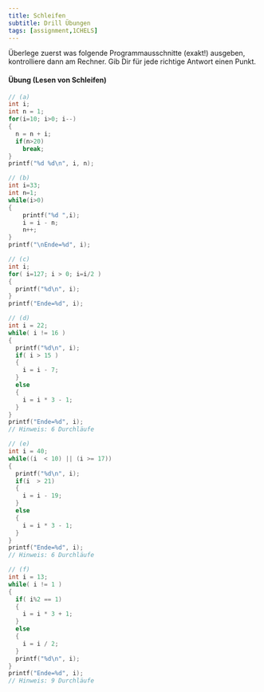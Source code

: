 ```yaml
---
title: Schleifen
subtitle: Drill Übungen
tags: [assignment,1CHELS]
---
```


Überlege zuerst was folgende Programmausschnitte (exakt!) ausgeben, kontrolliere dann am Rechner. Gib Dir für jede richtige Antwort einen Punkt.

#### Übung (Lesen von Schleifen)


```c
// (a)
int i;
int n = 1;
for(i=10; i>0; i--)
{
  n = n + i;
  if(n>20)
    break;
}
printf("%d %d\n", i, n);
```


```c
// (b)
int i=33;
int n=1;
while(i>0) 
{
	printf("%d ",i);
	i = i - n;
	n++;
}
printf("\nEnde=%d", i);
```


```c
// (c)
int i;
for( i=127; i > 0; i=i/2 )
{
  printf("%d\n", i);
}
printf("Ende=%d", i);
```

```c
// (d)
int i = 22;
while( i != 16 )
{
  printf("%d\n", i);
  if( i > 15 )
  {
    i = i - 7;
  }
  else
  {
    i = i * 3 - 1;
  }
}
printf("Ende=%d", i);
// Hinweis: 6 Durchläufe
```


```c
// (e)
int i = 40;
while((i  < 10) || (i >= 17))
{
  printf("%d\n", i);
  if(i  > 21)
  {
    i = i - 19;
  }
  else
  {
    i = i * 3 - 1; 	
  }
}
printf("Ende=%d", i);
// Hinweis: 6 Durchläufe
```


```c
// (f)
int i = 13;
while( i != 1 )
{
  if( i%2 == 1)
  {
    i = i * 3 + 1; 	
  }
  else
  {
    i = i / 2;
  }
  printf("%d\n", i);
}
printf("Ende=%d", i);
// Hinweis: 9 Durchläufe
```



